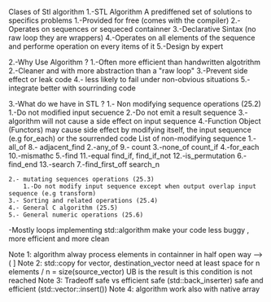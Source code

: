 Clases of Stl algorithm
1.-STL Algorithm
A prediffened set of solutions to specifics problems
	1.-Provided for free (comes with the compiler)
	2.-Operates on sequences or sequeced containner 
	3.-Declarative Sintax (no raw loop they are wrappers)
	4.-Operates on all elements of the sequence and performe operation on 
		every items of it
	5.-Design by expert

2.-Why Use Algorithm ?
	1.-Often more efficient than handwritten algotrithm
	2.-Cleaner and with more abstraction than a "raw loop"
	3.-Prevent side effect or leak code
	4.- less likely to fail under non-obvious situations
	5.-integrate better with sourrinding code

3.-What do we have in STL ?
	1.- Non modifying sequence operations (25.2)
		1.-Do not modified input secuence
		2.-Do not emit a result sequence
		3.-algorithm will not cause a side effect on input sequence
		4.-Function Object (Functors) may cause side effect by modifying itself, the input sequence (e.g for_each) or the sourrended code
		List of non-modifying sequence
			1.-all_of                      8.- adjacent_find
			2.-any_of                      9.- count
			3.-none_of                          count_if
			4.-for_each                    10.-mismathc
			5.-find                        11.-equal
				find_if, find_if_not       12.-is_permutation
			6.-find_end                    13.-search
			7.-find_first_off                  search_n


	2.- mutating sequences operations (25.3)
		1.-Do not modify input sequence except when output overlap input sequence (e.g transform)
	3.- Sorting and related operations (25.4)
	4.- General C algorithm (25.5)
	5.- General numeric operations (25.6)

-Mostly loops
implementing std::algorithm make your code less buggy , more efficient and more clean

Note 1:
algorithm alway process elements in containner in half open way
--> ( ]
Note 2:
std::copy for vector, destination_vector need at least space for n elements
/ n = size(source_vector)
UB is the result is this condition is not reached
Note 3:
Tradeoff safe vs efficient
safe (std::back_inserter)
safe and efficient (std::vector<T>::insert())
Note 4:
algorithm work also with native array
